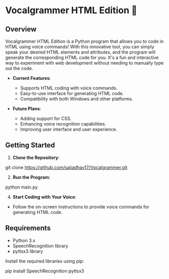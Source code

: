 # Vocalgrammer HTML Edition 🤩

## Overview

Vocalgrammer HTML Edition is a Python program that allows you to code in HTML using voice commands! With this innovative tool, you can simply speak your desired HTML elements and attributes, and the program will generate the corresponding HTML code for you. It's a fun and interactive way to experiment with web development without needing to manually type out the code.

- **Current Features**: 
    - Supports HTML coding with voice commands.
    - Easy-to-use interface for generating HTML code.
    - Compatibility with both Windows and other platforms.

- **Future Plans**:
    - Adding support for CSS.
    - Enhancing voice recognition capabilities.
    - Improving user interface and user experience.

## Getting Started

1. **Clone the Repository**: 

git clone https://github.com/saijadhav17/Vocalgrammer.git


2. **Run the Program**: 

python main.py


4. **Start Coding with Your Voice**: 
- Follow the on-screen instructions to provide voice commands for generating HTML code.

## Requirements

- Python 3.x
- SpeechRecognition library
- pyttsx3 library

Install the required libraries using pip:

pip install SpeechRecognition pyttsx3


